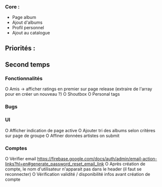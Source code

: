 ### Core :
- Page album
- Ajout d'albums
- Profil personnel
- Ajout au catalogue

## Priorités :

## Second temps
### Fonctionnalités
O Amis -> afficher ratings en premier sur page release (extraire de l'array pour en créer un nouveau ?)
O Shoutbox
O Personal tags



### Bugs

### UI
O Afficher indication de page active
O Ajouter tri des albums selon critères sur page de groupe
O Affiner données artistes on submit


### Comptes
O Vérifier email https://firebase.google.com/docs/auth/admin/email-action-links?hl=en#generate_password_reset_email_link
O Après création de compte, le nom d'utilisateur n'apparait pas dans le header (il faut se reconnecter)
O Vérification validité / disponibilité infos avant création de compte